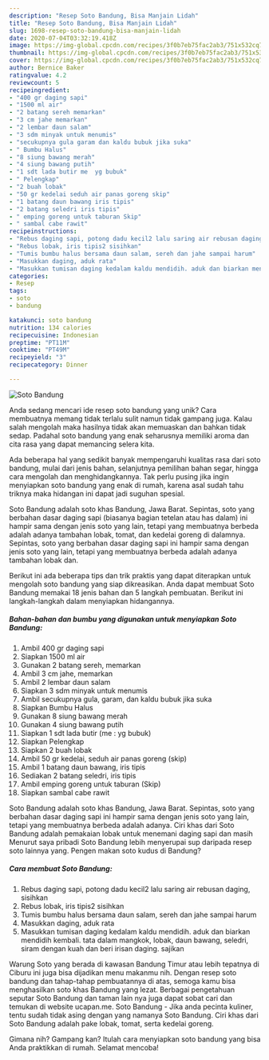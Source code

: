 ```yaml
---
description: "Resep Soto Bandung, Bisa Manjain Lidah"
title: "Resep Soto Bandung, Bisa Manjain Lidah"
slug: 1698-resep-soto-bandung-bisa-manjain-lidah
date: 2020-07-04T03:32:19.418Z
image: https://img-global.cpcdn.com/recipes/3f0b7eb75fac2ab3/751x532cq70/soto-bandung-foto-resep-utama.jpg
thumbnail: https://img-global.cpcdn.com/recipes/3f0b7eb75fac2ab3/751x532cq70/soto-bandung-foto-resep-utama.jpg
cover: https://img-global.cpcdn.com/recipes/3f0b7eb75fac2ab3/751x532cq70/soto-bandung-foto-resep-utama.jpg
author: Bernice Baker
ratingvalue: 4.2
reviewcount: 5
recipeingredient:
- "400 gr daging sapi"
- "1500 ml air"
- "2 batang sereh memarkan"
- "3 cm jahe memarkan"
- "2 lembar daun salam"
- "3 sdm minyak untuk menumis"
- "secukupnya gula garam dan kaldu bubuk jika suka"
- " Bumbu Halus"
- "8 siung bawang merah"
- "4 siung bawang putih"
- "1 sdt lada butir me  yg bubuk"
- " Pelengkap"
- "2 buah lobak"
- "50 gr kedelai seduh air panas goreng skip"
- "1 batang daun bawang iris tipis"
- "2 batang seledri iris tipis"
- " emping goreng untuk taburan Skip"
- " sambal cabe rawit"
recipeinstructions:
- "Rebus daging sapi, potong dadu kecil2 lalu saring air rebusan daging, sisihkan"
- "Rebus lobak, iris tipis2 sisihkan"
- "Tumis bumbu halus bersama daun salam, sereh dan jahe sampai harum"
- "Masukkan daging, aduk rata"
- "Masukkan tumisan daging kedalam kaldu mendidih. aduk dan biarkan mendidih kembali. tata dalam mangkok, lobak, daun bawang, seledri, siram dengan kuah dan beri irisan daging. sajikan"
categories:
- Resep
tags:
- soto
- bandung

katakunci: soto bandung 
nutrition: 134 calories
recipecuisine: Indonesian
preptime: "PT11M"
cooktime: "PT49M"
recipeyield: "3"
recipecategory: Dinner

---
```



![Soto Bandung](https://img-global.cpcdn.com/recipes/3f0b7eb75fac2ab3/751x532cq70/soto-bandung-foto-resep-utama.jpg)

Anda sedang mencari ide resep soto bandung yang unik? Cara membuatnya memang tidak terlalu sulit namun tidak gampang juga. Kalau salah mengolah maka hasilnya tidak akan memuaskan dan bahkan tidak sedap. Padahal soto bandung yang enak seharusnya memiliki aroma dan cita rasa yang dapat memancing selera kita.

Ada beberapa hal yang sedikit banyak mempengaruhi kualitas rasa dari soto bandung, mulai dari jenis bahan, selanjutnya pemilihan bahan segar, hingga cara mengolah dan menghidangkannya. Tak perlu pusing jika ingin menyiapkan soto bandung yang enak di rumah, karena asal sudah tahu triknya maka hidangan ini dapat jadi suguhan spesial.

Soto Bandung adalah soto khas Bandung, Jawa Barat. Sepintas, soto yang berbahan dasar daging sapi (biasanya bagian tetelan atau has dalam) ini hampir sama dengan jenis soto yang lain, tetapi yang membuatnya berbeda adalah adanya tambahan lobak, tomat, dan kedelai goreng di dalamnya. Sepintas, soto yang berbahan dasar daging sapi ini hampir sama dengan jenis soto yang lain, tetapi yang membuatnya berbeda adalah adanya tambahan lobak dan.


Berikut ini ada beberapa tips dan trik praktis yang dapat diterapkan untuk mengolah soto bandung yang siap dikreasikan. Anda dapat membuat Soto Bandung memakai 18 jenis bahan dan 5 langkah pembuatan. Berikut ini langkah-langkah dalam menyiapkan hidangannya.

<!--inarticleads1-->

##### Bahan-bahan dan bumbu yang digunakan untuk menyiapkan Soto Bandung:

1. Ambil 400 gr daging sapi
1. Siapkan 1500 ml air
1. Gunakan 2 batang sereh, memarkan
1. Ambil 3 cm jahe, memarkan
1. Ambil 2 lembar daun salam
1. Siapkan 3 sdm minyak untuk menumis
1. Ambil secukupnya gula, garam, dan kaldu bubuk jika suka
1. Siapkan  Bumbu Halus
1. Gunakan 8 siung bawang merah
1. Gunakan 4 siung bawang putih
1. Siapkan 1 sdt lada butir (me : yg bubuk)
1. Siapkan  Pelengkap
1. Siapkan 2 buah lobak
1. Ambil 50 gr kedelai, seduh air panas goreng (skip)
1. Ambil 1 batang daun bawang, iris tipis
1. Sediakan 2 batang seledri, iris tipis
1. Ambil  emping goreng untuk taburan (Skip)
1. Siapkan  sambal cabe rawit


Soto Bandung adalah soto khas Bandung, Jawa Barat. Sepintas, soto yang berbahan dasar daging sapi ini hampir sama dengan jenis soto yang lain, tetapi yang membuatnya berbeda adalah adanya. Ciri khas dari Soto Bandung adalah pemakaian lobak untuk menemani daging sapi dan masih Menurut saya pribadi Soto Bandung lebih menyerupai sup daripada resep soto lainnya yang. Pengen makan soto kudus di Bandung? 

<!--inarticleads2-->

##### Cara membuat Soto Bandung:

1. Rebus daging sapi, potong dadu kecil2 lalu saring air rebusan daging, sisihkan
1. Rebus lobak, iris tipis2 sisihkan
1. Tumis bumbu halus bersama daun salam, sereh dan jahe sampai harum
1. Masukkan daging, aduk rata
1. Masukkan tumisan daging kedalam kaldu mendidih. aduk dan biarkan mendidih kembali. tata dalam mangkok, lobak, daun bawang, seledri, siram dengan kuah dan beri irisan daging. sajikan


Warung Soto yang berada di kawasan Bandung Timur atau lebih tepatnya di Ciburu ini juga bisa dijadikan menu makanmu nih. Dengan resep soto bandung dan tahap-tahap pembuatannya di atas, semoga kamu bisa menghasilkan soto khas Bandung yang lezat. Berbagai pengetahuan seputar Soto Bandung dan taman lain nya juga dapat sobat cari dan temukan di website ucapan.me. Soto Bandung - Jika anda pecinta kuliner, tentu sudah tidak asing dengan yang namanya Soto Bandung. Ciri khas dari Soto Bandung adalah pake lobak, tomat, serta kedelai goreng. 

Gimana nih? Gampang kan? Itulah cara menyiapkan soto bandung yang bisa Anda praktikkan di rumah. Selamat mencoba!
